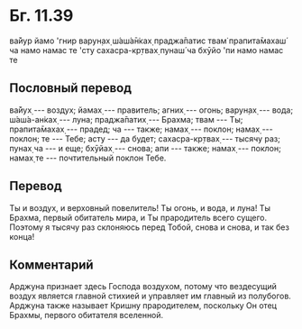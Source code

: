 # Бг. 11.39

ва̄йур йамо 'гнир варун̣ах̣ ш́аш́а̄н̇ках̣ праджа̄патис твам̇ прапита̄махаш́ ча намо
намас те 'сту сахасра-кр̣твах̣ пунаш́ ча бхӯйо 'пи намо намас те

## Пословный перевод

ва̄йух̣ --- воздух; йамах̣ --- правитель; агних̣ --- огонь; варун̣ах̣ ---
вода; ш́аш́а-ан̇ках̣ --- луна; праджа̄патих̣ --- Брахма; твам --- Ты;
прапита̄махах̣ --- прадед; ча --- также; намах̣ --- поклон; намах̣ ---
поклон; те --- Тебе; асту --- да будет; сахасра-кр̣твах̣ --- тысячу раз;
пунах̣ ча --- и еще; бхӯйах̣ --- снова; апи --- также; намах̣ --- поклон;
намах̣ те --- почтительный поклон Тебе.

## Перевод

Ты и воздух, и верховный повелитель! Ты огонь, и вода, и луна! Ты
Брахма, первый обитатель мира, и Ты прародитель всего сущего. Поэтому я
тысячу раз склоняюсь перед Тобой, снова и снова, и так без конца!

## Комментарий

Арджуна признает здесь Господа воздухом, потому что вездесущий воздух
является главной стихией и управляет им главный из полубогов. Арджуна
также называет Кришну прародителем, поскольку Он отец Брахмы, первого
обитателя вселенной.
